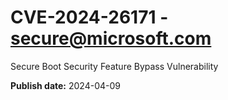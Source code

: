 # CVE-2024-26171 - secure@microsoft.com

Secure Boot Security Feature Bypass Vulnerability

**Publish date:** 2024-04-09
